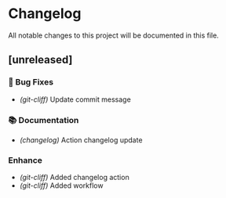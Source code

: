 # Changelog

All notable changes to this project will be documented in this file.

## [unreleased]

### 🐛 Bug Fixes

- *(git-cliff)* Update commit message

### 📚 Documentation

- *(changelog)* Action changelog update

### Enhance

- *(git-cliff)* Added changelog action
- *(git-cliff)* Added workflow

<!-- generated by git-cliff -->
